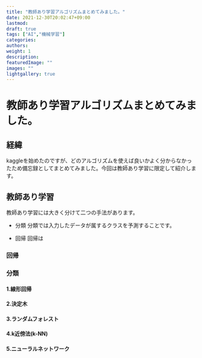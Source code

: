 ```yaml
---
title: "教師あり学習アルゴリズムまとめてみました。"
date: 2021-12-30T20:02:47+09:00
lastmod:
draft: true
tags: ["AI","機械学習"]
categories:
authors:
weight: 1
description:
featuredImage: ""
images: ""
lightgallery: true
---
```

# 教師あり学習アルゴリズムまとめてみました。
## 経緯
kaggleを始めたのですが、どのアルゴリズムを使えば良いかよく分からなかったため備忘録としてまとめてみました。今回は教師あり学習に限定して紹介します。
## 教師あり学習
教師あり学習には大きく分けて二つの手法があります。


- 分類
分類では入力したデータが属するクラスを予測することです。

- 回帰
回帰は

### 回帰
### 分類
#### 1.線形回帰
#### 2.決定木
#### 3.ランダムフォレスト
#### 4.k近傍法(k-NN)
#### 5.ニューラルネットワーク